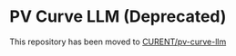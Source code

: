 # PV Curve LLM (Deprecated)

This repository has been moved to [CURENT/pv-curve-llm](https://github.com/CURENT/pv-curve-llm)
